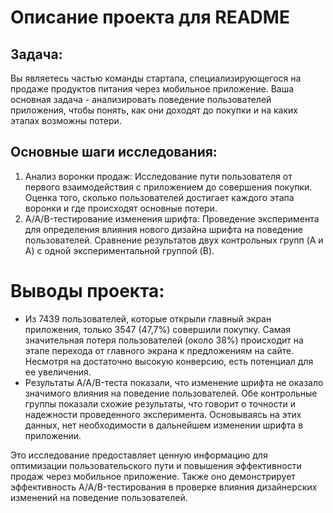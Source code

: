 # Описание проекта для README

## Задача:
Вы являетесь частью команды стартапа, специализирующегося на продаже продуктов питания через мобильное приложение. Ваша основная задача - анализировать поведение пользователей приложения, чтобы понять, как они доходят до покупки и на каких этапах возможны потери.

## Основные шаги исследования:
1. Анализ воронки продаж: Исследование пути пользователя от первого взаимодействия с приложением до совершения покупки. Оценка того, сколько пользователей достигает каждого этапа воронки и где происходят основные потери.
2. A/A/B-тестирование изменения шрифта: Проведение эксперимента для определения влияния нового дизайна шрифта на поведение пользователей. Сравнение результатов двух контрольных групп (A и A) с одной экспериментальной группой (B).

# Выводы проекта:
- Из 7439 пользователей, которые открыли главный экран приложения, только 3547 (47,7%) совершили покупку. Самая значительная потеря пользователей (около 38%) происходит на этапе перехода от главного экрана к предложениям на сайте. Несмотря на достаточно высокую конверсию, есть потенциал для ее увеличения.
- Результаты A/A/B-теста показали, что изменение шрифта не оказало значимого влияния на поведение пользователей. Обе контрольные группы показали схожие результаты, что говорит о точности и надежности проведенного эксперимента. Основываясь на этих данных, нет необходимости в дальнейшем изменении шрифта в приложении.

Это исследование предоставляет ценную информацию для оптимизации пользовательского пути и повышения эффективности продаж через мобильное приложение. Также оно демонстрирует эффективность A/A/B-тестирования в проверке влияния дизайнерских изменений на поведение пользователей.
